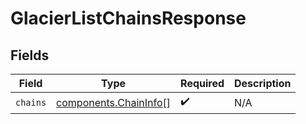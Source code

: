 # GlacierListChainsResponse


## Fields

| Field                                                          | Type                                                           | Required                                                       | Description                                                    |
| -------------------------------------------------------------- | -------------------------------------------------------------- | -------------------------------------------------------------- | -------------------------------------------------------------- |
| `chains`                                                       | [components.ChainInfo](../../models/components/chaininfo.md)[] | :heavy_check_mark:                                             | N/A                                                            |